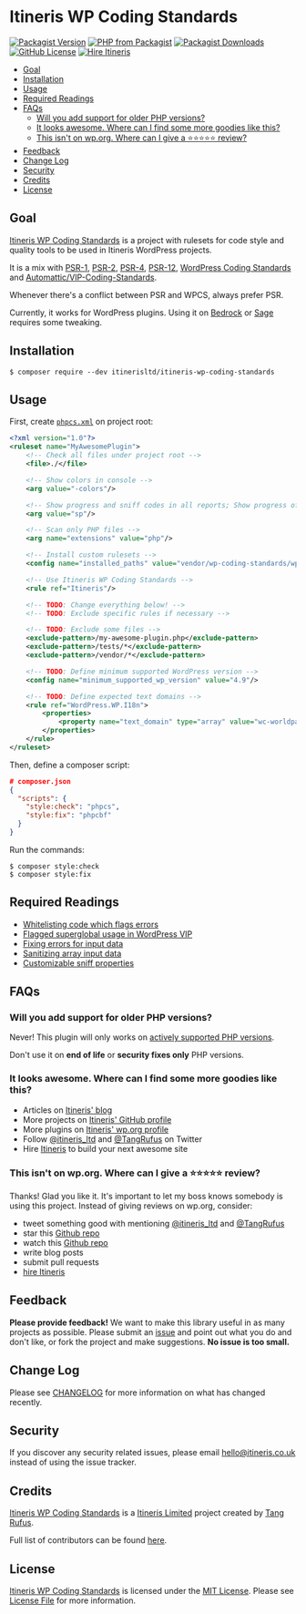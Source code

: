 # Itineris WP Coding Standards

[![Packagist Version](https://img.shields.io/packagist/v/itinerisltd/itineris-wp-coding-standards.svg)](https://packagist.org/packages/itinerisltd/itineris-wp-coding-standards)
[![PHP from Packagist](https://img.shields.io/packagist/php-v/itinerisltd/itineris-wp-coding-standards.svg)](https://packagist.org/packages/itinerisltd/itineris-wp-coding-standards)
[![Packagist Downloads](https://img.shields.io/packagist/dt/itinerisltd/itineris-wp-coding-standards.svg)](https://packagist.org/packages/itinerisltd/itineris-wp-coding-standards)
[![GitHub License](https://img.shields.io/github/license/itinerisltd/itineris-wp-coding-standards.svg)](https://github.com/ItinerisLtd/itineris-wp-coding-standards/blob/master/LICENSE)
[![Hire Itineris](https://img.shields.io/badge/Hire-Itineris-ff69b4.svg)](https://www.itineris.co.uk/contact/)

<!-- START doctoc generated TOC please keep comment here to allow auto update -->
<!-- DON'T EDIT THIS SECTION, INSTEAD RE-RUN doctoc TO UPDATE -->


- [Goal](#goal)
- [Installation](#installation)
- [Usage](#usage)
- [Required Readings](#required-readings)
- [FAQs](#faqs)
  - [Will you add support for older PHP versions?](#will-you-add-support-for-older-php-versions)
  - [It looks awesome. Where can I find some more goodies like this?](#it-looks-awesome-where-can-i-find-some-more-goodies-like-this)
  - [This isn't on wp.org. Where can I give a ⭐️⭐️⭐️⭐️⭐️ review?](#this-isnt-on-wporg-where-can-i-give-a-%EF%B8%8F%EF%B8%8F%EF%B8%8F%EF%B8%8F%EF%B8%8F-review)
- [Feedback](#feedback)
- [Change Log](#change-log)
- [Security](#security)
- [Credits](#credits)
- [License](#license)

<!-- END doctoc generated TOC please keep comment here to allow auto update -->

## Goal

[Itineris WP Coding Standards](https://github.com/ItinerisLtd/itineris-wp-coding-standards) is a project with rulesets for code style and quality tools to be used in Itineris WordPress projects.

It is a mix with [PSR-1](https://www.php-fig.org/psr/psr-1/), [PSR-2](https://www.php-fig.org/psr/psr-2), [PSR-4](https://www.php-fig.org/psr/psr-4/), [PSR-12](https://github.com/php-fig/fig-standards/blob/master/proposed/extended-coding-style-guide.md), [WordPress Coding Standards](https://github.com/WordPress-Coding-Standards/WordPress-Coding-Standards) and [Automattic/VIP-Coding-Standards](https://github.com/Automattic/VIP-Coding-Standards).

Whenever there's a conflict between PSR and WPCS, always prefer PSR.

Currently, it works for WordPress plugins.
Using it on [Bedrock](https://github.com/roots/bedrock) or [Sage](https://github.com/roots/sage) requires some tweaking.

## Installation

```sh-session
$ composer require --dev itinerisltd/itineris-wp-coding-standards
```

## Usage

First, create [`phpcs.xml`](https://github.com/squizlabs/PHP_CodeSniffer/wiki/Annotated-Ruleset) on project root:

```xml
<?xml version="1.0"?>
<ruleset name="MyAwesomePlugin">
    <!-- Check all files under project root -->
    <file>./</file>

    <!-- Show colors in console -->
    <arg value="-colors"/>

    <!-- Show progress and sniff codes in all reports; Show progress of the run -->
    <arg value="sp"/>

    <!-- Scan only PHP files -->
    <arg name="extensions" value="php"/>

    <!-- Install custom rulesets -->
    <config name="installed_paths" value="vendor/wp-coding-standards/wpcs,vendor/automattic/vipwpcs,vendor/itinerisltd/itineris-wp-coding-standards"/>

    <!-- Use Itineris WP Coding Standards -->
    <rule ref="Itineris"/>

    <!-- TODO: Change everything below! -->
    <!-- TODO: Exclude specific rules if necessary -->

    <!-- TODO: Exclude some files -->
    <exclude-pattern>/my-awesome-plugin.php</exclude-pattern>
    <exclude-pattern>/tests/*</exclude-pattern>
    <exclude-pattern>/vendor/*</exclude-pattern>

    <!-- TODO: Define minimum supported WordPress version -->
    <config name="minimum_supported_wp_version" value="4.9"/>

    <!-- TODO: Define expected text domains -->
    <rule ref="WordPress.WP.I18n">
        <properties>
            <property name="text_domain" type="array" value="wc-worldpay,woocommerce"/>
        </properties>
    </rule>
</ruleset>
```

Then, define a composer script:

```json
# composer.json
{
  "scripts": {
    "style:check": "phpcs",
    "style:fix": "phpcbf"
  }
}
```

Run the commands:

```sh-session
$ composer style:check
$ composer style:fix
```

## Required Readings

- [Whitelisting code which flags errors](https://github.com/WordPress-Coding-Standards/WordPress-Coding-Standards/wiki/Whitelisting-code-which-flags-errors)
- [Flagged superglobal usage in WordPress VIP](https://github.com/WordPress-Coding-Standards/WordPress-Coding-Standards/wiki/Flagged-superglobal-usage-in-WordPress-VIP)
- [Fixing errors for input data](https://github.com/WordPress-Coding-Standards/WordPress-Coding-Standards/wiki/Fixing-errors-for-input-data)
- [Sanitizing array input data](https://github.com/WordPress-Coding-Standards/WordPress-Coding-Standards/wiki/Sanitizing-array-input-data)
- [Customizable sniff properties](https://github.com/WordPress-Coding-Standards/WordPress-Coding-Standards/wiki/Customizable-sniff-properties)

## FAQs

### Will you add support for older PHP versions?

Never! This plugin will only works on [actively supported PHP versions](https://secure.php.net/supported-versions.php).

Don't use it on **end of life** or **security fixes only** PHP versions.

### It looks awesome. Where can I find some more goodies like this?

- Articles on [Itineris' blog](https://www.itineris.co.uk/blog/)
- More projects on [Itineris' GitHub profile](https://github.com/itinerisltd)
- More plugins on [Itineris' wp.org profile](https://profiles.wordpress.org/itinerisltd/#content-plugins)
- Follow [@itineris_ltd](https://twitter.com/itineris_ltd) and [@TangRufus](https://twitter.com/tangrufus) on Twitter
- Hire [Itineris](https://www.itineris.co.uk/services/) to build your next awesome site

### This isn't on wp.org. Where can I give a ⭐️⭐️⭐️⭐️⭐️ review?

Thanks! Glad you like it. It's important to let my boss knows somebody is using this project. Instead of giving reviews on wp.org, consider:

- tweet something good with mentioning [@itineris_ltd](https://twitter.com/itineris_ltd) and [@TangRufus](https://twitter.com/tangrufus)
- star this [Github repo](https://github.com/ItinerisLtd/gfe-preset)
- watch this [Github repo](https://github.com/ItinerisLtd/gfe-preset)
- write blog posts
- submit pull requests
- [hire Itineris](https://www.itineris.co.uk/services/)

## Feedback

**Please provide feedback!** We want to make this library useful in as many projects as possible.
Please submit an [issue](https://github.com/ItinerisLtd/itineris-wp-coding-standards/issues/new) and point out what you do and don't like, or fork the project and make suggestions.
**No issue is too small.**

## Change Log

Please see [CHANGELOG](./CHANGELOG.md) for more information on what has changed recently.

## Security

If you discover any security related issues, please email [hello@itineris.co.uk](mailto:hello@itineris.co.uk) instead of using the issue tracker.

## Credits

[Itineris WP Coding Standards](https://github.com/ItinerisLtd/itineris-wp-coding-standards) is a [Itineris Limited](https://www.itineris.co.uk/) project created by [Tang Rufus](https://typist.tech).

Full list of contributors can be found [here](https://github.com/ItinerisLtd/itineris-wp-coding-standards/graphs/contributors).

## License

[Itineris WP Coding Standards](https://github.com/ItinerisLtd/itineris-wp-coding-standards) is licensed under the [MIT License](https://opensource.org/licenses/MIT).
Please see [License File](./LICENSE) for more information.
